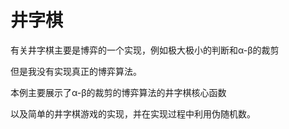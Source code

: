 # 井字棋

有关井字棋主要是博弈的一个实现，例如极大极小的判断和α-β的裁剪

但是我没有实现真正的博弈算法。

本例主要展示了α-β的裁剪的博弈算法的井字棋核心函数

以及简单的井字棋游戏的实现，并在实现过程中利用伪随机数。